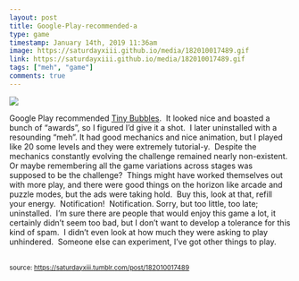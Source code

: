 ```yaml
---
layout: post
title: Google-Play-recommended-a
type: game
timestamp: January 14th, 2019 11:36am
image: https://saturdayxiii.github.io/media/182010017489.gif
link: https://saturdayxiii.github.io/media/182010017489.gif
tags: ["meh", "game"]
comments: true
---
```

<img src="https://saturdayxiii.github.io/media/182010017489.gif"/>

Google Play recommended <a href="https://play.google.com/store/apps/details?id=com.pinestreetcodeworks.TinyBubbles" target="_blank">Tiny Bubbles</a>.  It looked nice and boasted a bunch of “awards”, so I figured I’d give it a shot.  I later uninstalled with a resounding “meh”.
It had good mechanics and nice animation, but I played like 20 some levels and they were extremely tutorial-y.  Despite the mechanics constantly evolving the challenge remained nearly non-existent.  Or maybe remembering all the game variations across stages was supposed to be the challenge?  Things might have worked themselves out with more play, and there were good things on the horizon like arcade and puzzle modes, but the ads were taking hold.  Buy this, look at that, refill your energy.  Notification!  Notification.
Sorry, but too little, too late; uninstalled.  I’m sure there are people that would enjoy this game a lot, it certainly didn’t seem too bad, but I don’t want to develop a tolerance for this kind of spam.  I didn’t even look at how much they were asking to play unhindered.  Someone else can experiment, I’ve got other things to play.<br/><br/>
 
  
<small>source: https://saturdayxiii.tumblr.com/post/182010017489</small>